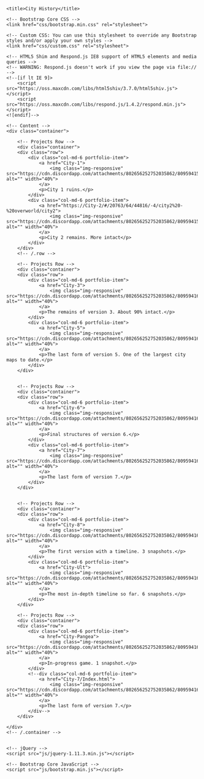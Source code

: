 <!-- Template by Quackit.com -->
<html lang="en">
<head>
    <meta charset="utf-8">
    <meta http-equiv="X-UA-Compatible" content="IE=edge">
    <meta name="viewport" content="width=device-width, initial-scale=1">
    <!-- The above 3 meta tags *must* come first in the head; any other head content must come *after* these tags -->

    <title>City History</title>

    <!-- Bootstrap Core CSS -->
    <link href="css/bootstrap.min.css" rel="stylesheet">

    <!-- Custom CSS: You can use this stylesheet to override any Bootstrap styles and/or apply your own styles -->
    <link href="css/custom.css" rel="stylesheet">

    <!-- HTML5 Shim and Respond.js IE8 support of HTML5 elements and media queries -->
    <!-- WARNING: Respond.js doesn't work if you view the page via file:// -->
    <!--[if lt IE 9]>
        <script src="https://oss.maxcdn.com/libs/html5shiv/3.7.0/html5shiv.js"></script>
        <script src="https://oss.maxcdn.com/libs/respond.js/1.4.2/respond.min.js"></script>
    <![endif]-->

</head>

<body>

    <!-- Content -->
    <div class="container">

        <!-- Projects Row -->
		<div class="container">
        <div class="row">
            <div class="col-md-6 portfolio-item">
                <a href="City-1">
                    <img class="img-responsive" src="https://cdn.discordapp.com/attachments/802656252752035862/809594156531974145/City_1.png" alt="" width="40%">
                </a>
                <p>City 1 ruins.</p>
            </div>
            <div class="col-md-6 portfolio-item">
                <a href="https://City-2/#/20763/64/44816/-4/city2%20-%20overworld/city2">
                    <img class="img-responsive" src="https://cdn.discordapp.com/attachments/802656252752035862/809594158352302120/City_2.png" alt="" width="40%">
                </a>
                <p>City 2 remains. More intact</p>
            </div>
        </div>
        <!-- /.row -->

        <!-- Projects Row -->
		<div class="container">
        <div class="row">
            <div class="col-md-6 portfolio-item">
                <a href="City-3">
                    <img class="img-responsive" src="https://cdn.discordapp.com/attachments/802656252752035862/809594160050077726/City_3.png" alt="" width="40%">
                </a>
                <p>The remains of version 3. About 90% intact.</p>
            </div>
            <div class="col-md-6 portfolio-item">
                <a href="City-5">
                    <img class="img-responsive" src="https://cdn.discordapp.com/attachments/802656252752035862/809594161686249472/City_5.png" alt="" width="40%">
                </a>
                <p>The last form of version 5. One of the largest city maps to date.</p>
            </div>
        </div>


        <!-- Projects Row -->
		<div class="container">
        <div class="row">
            <div class="col-md-6 portfolio-item">
                <a href="City-6">
                    <img class="img-responsive" src="https://cdn.discordapp.com/attachments/802656252752035862/809594162897748018/City_6.png" alt="" width="40%">
                </a>
                <p>Final structures of version 6.</p>
            </div>
            <div class="col-md-6 portfolio-item">
                <a href="City-7">
                    <img class="img-responsive" src="https://cdn.discordapp.com/attachments/802656252752035862/809594163904774174/City_7.png" alt="" width="40%">
                </a>
                <p>The last form of version 7.</p>
            </div>
        </div>
		
		
		<!-- Projects Row -->
		<div class="container">
        <div class="row">
            <div class="col-md-6 portfolio-item">
                <a href="City-8">
                    <img class="img-responsive" src="https://cdn.discordapp.com/attachments/802656252752035862/809594165179449374/City_8.png" alt="" width="40%">
                </a>
                <p>The first version with a timeline. 3 snapshots.</p>
            </div>
            <div class="col-md-6 portfolio-item">
                <a href="City-Ult">
                    <img class="img-responsive" src="https://cdn.discordapp.com/attachments/802656252752035862/809594167474520104/City_Ult.png" alt="" width="40%">
                </a>
                <p>The most in-depth timeline so far. 6 snapshots.</p>
            </div>
        </div>
		
		<!-- Projects Row -->
		<div class="container">
        <div class="row">
            <div class="col-md-6 portfolio-item">
                <a href="City-Pangea">
                    <img class="img-responsive" src="https://cdn.discordapp.com/attachments/802656252752035862/809594166644441100/City_Pangea.png" alt="" width="40%">
                </a>
                <p>In-progress game. 1 snapshot.</p>
            </div>
            <!--div class="col-md-6 portfolio-item">
                <a href="City-7/Index.html">
                    <img class="img-responsive" src="https://cdn.discordapp.com/attachments/802656252752035862/809594163904774174/City_7.png" alt="" width="40%">
                </a>
                <p>The last form of version 7.</p>
            </div-->
        </div>

    </div>
    <!-- /.container -->

	
    <!-- jQuery -->
    <script src="js/jquery-1.11.3.min.js"></script>

    <!-- Bootstrap Core JavaScript -->
    <script src="js/bootstrap.min.js"></script>

</body>

</html>
